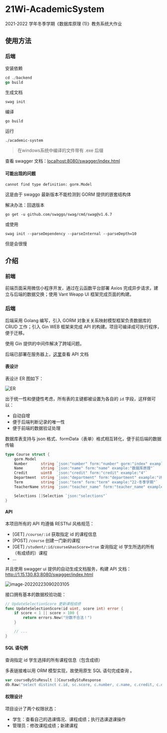 # 21Wi-AcademicSystem
2021-2022 学年冬季学期《数据库原理 (1)》教务系统大作业

## 使用方法
### 后端

安装依赖

```go
cd ./backend
go build
```

生成文档
```shell
swag init
```
编译
```shell
go build
```
运行
```shell
./academic-system
```
> 在windows系统中编译的文件带有 .exe 后缀

查看 swagger 文档：[localhost:8080/swagger/index.html](localhost:8080/swagger/index.html)

####  可能出现的问题

```shell
cannot find type definition: gorm.Model
```
这是由于 swaggo 最新版本不能检测到 GORM 提供的嵌套结构体

解决办法：回退版本

```shell
go get -u github.com/swaggo/swag/cmd/swag@v1.6.7
```
或使用
```shell
swag init --parseDependency --parseInternal --parseDepth=10
```
但是会很慢
## 介绍

### 前端

前端页面采用微信小程序开发，通过在云函数平台部署 Axios 完成异步请求，建立与后端的数据交换；使用 Vant Weapp UI 框架完成页面的构建。

### 后端

后端采用 Golang 编写，引入 GORM 对象关关系映射模型框架负责数据库的 CRUD 工作；引入 Gin WEB 框架来完成 API 的构建。项目可编译成可执行程序，便于迁移。

使用 Gin 提供的中间件解决了跨域问题。

后端已部署在服务器上，[这里](http://1.15.130.83:8080/swagger/index.html)查看 API 文档

#### 表设计

表设计 ER 图如下：

![ER](https://markdown-1303167219.cos.ap-shanghai.myqcloud.com/ER.svg)

出于统一性和便捷性考虑，所有表的主键都被设置为各自的 `id` 字段，这样做可以：

- 自动自增
- 便于后端判断记录的唯一性
- 便于前端的数据验证处理

数据库表支持与 json 格式、formData（表单）格式相互转化，便于前后端的数据传输

```go
type Course struct {
	gorm.Model
	Number      string `json:"number" form:"number" gorm:"index" example:"0121"` 
	Name        string `json:"name" form:"name" example:"数据库原理"`                 
	Credit      uint8  `json:"credit" form:"credit" example:"4"`                 
	Department  string `json:"department" form:"department" example:"计算机"`       
	Term        string `json:"term" form:"term" example:"22-冬季学期"`               
	TeacherName string `json:"teacher_name" form:"teacher_name" example:"老师A"`  

	Selections []Selection `json:"selections"`
}
```

#### API

本项目所有的 API 均遵循 RESTful 风格规范：

- [GET] `/course/:id` 获取指定 id 的课程信息
- [POST] `/course` 创建一门新的课程
- [GET] `/student/:id/course&hasScore=true` 查询指定 id 学生所选的所有（有成绩的）课程
- ...

并且使用 swagger ui 提供的自动生成文档服务，构建 API 文档：http://1.15.130.83:8080/swagger/index.html

![image-20220223090203105](https://markdown-1303167219.cos.ap-shanghai.myqcloud.com/image-20220223090203105.png)

接口拥有基本的数据校验功能：

```go
// UpdateSelectionScore 更新课程成绩
func UpdateSelectionScore(id uint, score int) error {
	if score < 1 || score > 100 {
		return errors.New("分数不合法！")
	}

	// ...
}
```

#### SQL 语句例

查询指定 id 学生选择的所有课程信息（包含成绩）

多表链接难以用 ORM 模型实现，故使用原生 SQL 语句完成查询	。

```go
var courseByStuResult []CourseByStuResponse
db.Raw("select distinct c.id, sc.score, c.number, c.name, c.credit, c.department, c.term, 		  c.teacher_name, s.name as student_name from courses as c, selections as sc, students as s where sc.course_id = c.id and sc.student_id = s.id and s.id = ?", studentID).Scan(&courseByStuResult).
```

#### 权限设计

项目设计了两个权限状态：

- 学生：查看自己的选课情况、课程成绩；执行选课退课操作
- 管理员：修改课程成绩；新建课程

